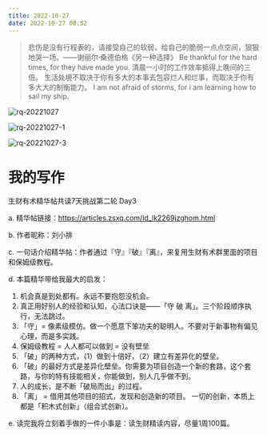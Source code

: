 ```yaml
---
title: 2022-10-27
date: 2022-10-27 08:52
---
```


> 悲伤是没有行程表的，请接受自己的软弱，给自己的脆弱一点点空间，狠狠地哭一场。——谢丽尔·桑德伯格《另一种选择》
> Be thankful for the hard times, for they have made you.
> 清晨一小时的工作效率抵得上晚间的三倍。 
> 生活处境不取决于你有多大的本事去包容烂人和烂事，而取决于你有多大大的制衡能力。
> I am not afraid of storms, for i am learning how to sail my ship.

​​​​![rq-20221027](http://images.iotop.work/uPic/20221028-rq-20221027.jpg)

![rq-20221027-1](http://images.iotop.work/uPic/20221028-rq-20221027-1.jpg)

![rq-20221027-3](http://images.iotop.work/uPic/20221028-rq-20221027-3.jpg)


# 我的写作

生财有术精华帖共读7天挑战第二轮 Day3

a. 精华帖链接：https://articles.zsxq.com/id_lk2269jzghom.html

b. 作者昵称：刘小排

c. 一句话介绍精华帖：作者通过『守』『破』『离』，来复用生财有术群里面的项目和保姆级教程。

d. 本篇精华带给我最大的启发：

1. 机会真是到处都有。永远不要抱怨没机会。
2. 真正用好别人的经验和认知，心法口诀是——「守 破 离」。三个阶段顺序执行，无法跳过。
3. 「守」= 像素级模仿。做一个愿意下笨功夫的聪明人。不要对于新事物有偏见心理，而是多实践。
4.  保姆级教程 = 人人都可以做到 = 没有壁垒
5. 「破」的两种方式，（1）做到十倍好，（2）建立有差异化的壁垒。
6. 「破」的最好方式是差异化壁垒。你需要为项目创造一个新的套路，这个套路，与你的特有技能相关，你能做到，别人几乎做不到。
7. 人的成长，是不断「破局而出」的过程。
8. 「离」 = 借用其他项目的招式，发现和创造新的项目。 一切的创新，本质上都是「积木式创新」（组合式创新）。

e. 读完我将立刻着手做的一件小事是：读生财精读内容，尽量1周100篇。
